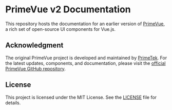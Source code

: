 # PrimeVue v2 Documentation

This repository hosts the documentation for an earlier version of [PrimeVue](https://primevue.org/), a rich set of open-source UI components for Vue.js.

## Acknowledgment

The original PrimeVue project is developed and maintained by [PrimeTek](https://www.primetek.com.tr/). For the latest updates, components, and documentation, please visit the [official PrimeVue GitHub repository](https://github.com/primefaces/primevue).

## License

This project is licensed under the MIT License. See the [LICENSE](LICENSE.md) file for details.
